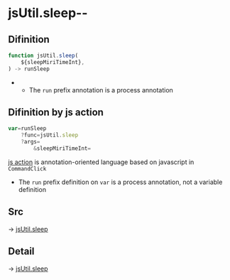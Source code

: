 # jsUtil.sleep--

## Difinition

```js.js
function jsUtil.sleep(
	${sleepMiriTimeInt},
) -> runSleep
```

- - The `run` prefix annotation is a process annotation


## Difinition by js action

```js.js
var=runSleep
	?func=jsUtil.sleep
	?args=
		&sleepMiriTimeInt=
```

[js action](#) is annotation-oriented language based on javascript in `CommandClick`

- The `run` prefix definition on `var` is a process annotation, not a variable definition

## Src

-> [jsUtil.sleep](https://github.com/puutaro/CommandClick/blob/master/app/src/main/java/com/puutaro/commandclick/fragment_lib/terminal_fragment/js_interface/JsUtil.kt#L17)

## Detail

-> [jsUtil.sleep](https://github.com/puutaro/CommandClick/blob/master/md/developer/js_interface/details/JsUtil/sleep.md)
